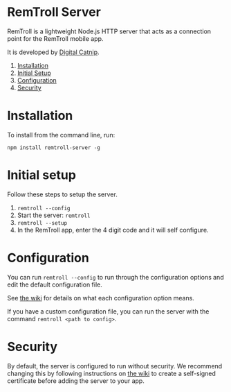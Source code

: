 # RemTroll Server
RemTroll is a lightweight Node.js HTTP server that acts as a connection point
for the RemTroll mobile app.

It is developed by [Digital Catnip](http://catnip.io).

1. [Installation](#installation)
2. [Initial Setup](#initial-setup)
3. [Configuration](#configuration)
4. [Security](#security)

# Installation
To install from the command line, run:

`npm install remtroll-server -g`

# Initial setup
Follow these steps to setup the server.

1. `remtroll --config`
2. Start the server: `remtroll`
3. `remtroll --setup`
4. In the RemTroll app, enter the 4 digit code and it will self configure.

# Configuration
You can run `remtroll --config` to run through the configuration options and edit
the default configuration file.

See [the wiki](https://github.com/digitalcatnip/remtroll-server/wiki) for details
on what each configuration option means.

If you have a custom configuration file, you can run the server with the command
`remtroll <path to config>`.

# Security
By default, the server is configured to run without security.  We recommend changing this by
following instructions on [the wiki](https://github.com/digitalcatnip/remtroll-server/wiki#self-signed-certificate)
to create a self-signed certificate before adding the server to your app.

